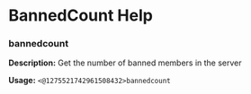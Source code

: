 # BannedCount Help

### bannedcount

**Description:** Get the number of banned members in the server

**Usage:** `<@1275521742961508432>bannedcount`

